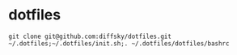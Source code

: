 # dotfiles

```
git clone git@github.com:diffsky/dotfiles.git ~/.dotfiles;~/.dotfiles/init.sh;. ~/.dotfiles/dotfiles/bashrc
```
